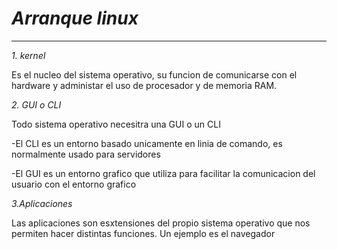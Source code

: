 # *Arranque linux*
---

*1. kernel*

Es el nucleo del sistema operativo, su funcion de comunicarse con el hardware y administar el uso de procesador y de memoria RAM.

*2. GUI o CLI*

Todo sistema operativo necesitra una GUI o un CLI

   -El CLI es un entorno basado unicamente en linia de comando, es normalmente usado para servidores
   
   -El GUI es un entorno grafico que utiliza para facilitar la comunicacion del usuario con el entorno grafico

*3.Aplicaciones*

Las aplicaciones son esxtensiones del propio sistema operativo que nos permiten hacer distintas funciones.
Un ejemplo es el navegador
